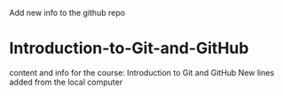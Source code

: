 Add new info to the github repo
# Introduction-to-Git-and-GitHub
content and info for the course: Introduction to Git and GitHub
New lines added from the local computer
 
